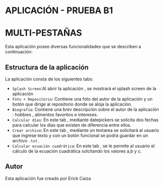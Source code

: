 # APLICACIÓN - PRUEBA B1
# MULTI-PESTAÑAS

Esta aplicación posee diversas funcionalidades que se describen a continuación:

## Estructura de la aplicación

La aplicación consta de los siguientes tabs:
- `Splash Screen`:Al abrir la aplicación , se mostrará el splash screen de la aplicación
- `Foto + Repositorio`: Contiene una foto del autor de la aplicación y un botón que dirige al repositorio donde se aloja la aplicación.
- `Biografía`: Contiene una brev descripción sobre el autor de la aplicación : hobbies , alimentos favoritos e intereses.
- `Calcular días`: En este tab , mediante datepickers se solicita dos fechas para calcular los días que existen de diferencia entre ellos.
- `Crear archivo`: En este tab , mediante un textarea se solicitará al usuario que ingrese texto y con un botón funcional se podrá guardar en un archivo `.txt`. 
- `Calcular ecuación cuadrática`: En este tab , se le permite al usuario el cálculo de la ecuación cuadrática solcitando los valores a,b y c. 

## Autor
Esta aplicación fue creado por  Erick Caiza